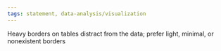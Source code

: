 ```yaml
---
tags: statement, data-analysis/visualization
---
```


Heavy borders on tables distract from the data; prefer light, minimal, or nonexistent borders